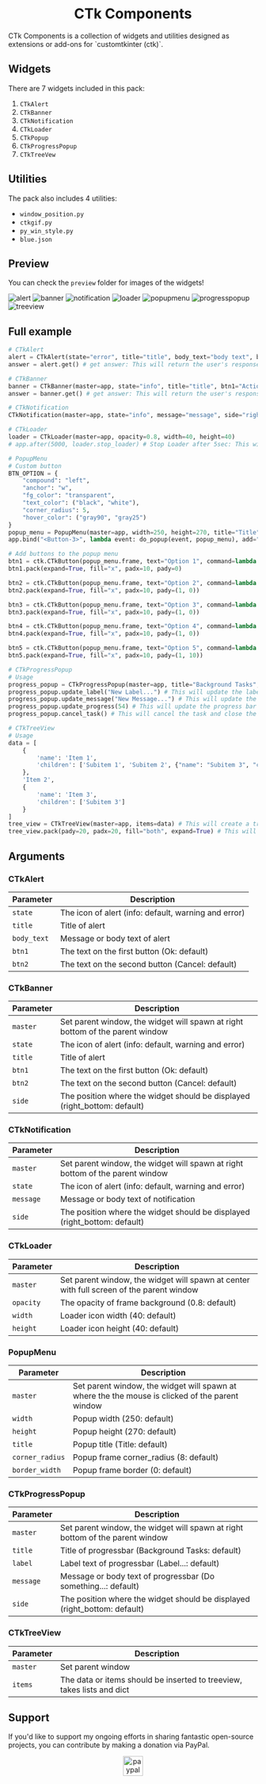 <h1 align="center">CTk Components</h1>
CTk Components is a collection of widgets and utilities designed as extensions or add-ons for `customtkinter (ctk)`. 


## Widgets

There are 7 widgets included in this pack:

1. `CTkAlert`
2. `CTkBanner`
3. `CTkNotification`
4. `CTkLoader`
5. `CTkPopup`
6. `CTkProgressPopup`
7. `CTkTreeVew`

## Utilities

The pack also includes 4 utilities:

- `window_position.py`
- `ctkgif.py`
- `py_win_style.py`
- `blue.json`

## Preview

You can check the `preview` folder for images of the widgets!

![alert](https://github.com/rudymohammadbali/ctk_widgets/assets/63475761/8f003a83-8200-4852-b3bb-91baaba8b432)
![banner](https://github.com/rudymohammadbali/ctk_widgets/assets/63475761/749eb31c-95dd-4322-a252-a98cf2a28760)
![notification](https://github.com/rudymohammadbali/ctk_widgets/assets/63475761/6c70fc2b-98cf-4ec7-b4b0-2ad0e2fc605b)
![loader](https://github.com/rudymohammadbali/ctk_widgets/assets/63475761/0f956574-8299-46bd-85c1-5bc9596f3f34)
![popupmenu](https://github.com/rudymohammadbali/ctk_widgets/assets/63475761/8dbc2980-af93-4c6e-9708-a1fd7a45d202)
![progresspopup](https://github.com/rudymohammadbali/ctk_widgets/assets/63475761/6ec81b4f-ff2b-43f7-9f44-e92218dc43a6)
![treeview](https://github.com/rudymohammadbali/ctk_widgets/assets/63475761/2c03e258-784d-4b01-b58b-3f53bb50344b)


## Full example
```python
# CTkAlert
alert = CTkAlert(state="error", title="title", body_text="body text", btn1="Ok", btn2="Cancel")
answer = alert.get() # get answer: This will return the user's response to the alert.

# CTkBanner
banner = CTkBanner(master=app, state="info", title="title", btn1="Action 1", btn2="Action 2", side="right_bottom")
answer = banner.get() # get answer: This will return the user's response to the banner.

# CTkNotification
CTkNotification(master=app, state="info", message="message", side="right_bottom") # This will display a notification at the right bottom of the app.

# CTkLoader
loader = CTkLoader(master=app, opacity=0.8, width=40, height=40)
# app.after(5000, loader.stop_loader) # Stop Loader after 5sec: This will stop the loader after 5 seconds.

# PopupMenu
# Custom button
BTN_OPTION = {
    "compound": "left",
    "anchor": "w",
    "fg_color": "transparent",
    "text_color": ("black", "white"),
    "corner_radius": 5,
    "hover_color": ("gray90", "gray25")
}
popup_menu = PopupMenu(master=app, width=250, height=270, title="Title", corner_radius=8, border_width=0)
app.bind("<Button-3>", lambda event: do_popup(event, popup_menu), add="+") # bind app for right click: This will show the popup menu when the user right clicks on the app.

# Add buttons to the popup menu
btn1 = ctk.CTkButton(popup_menu.frame, text="Option 1", command=lambda: print("Hello"), **BTN_OPTION)
btn1.pack(expand=True, fill="x", padx=10, pady=0)

btn2 = ctk.CTkButton(popup_menu.frame, text="Option 2", command=lambda: print("Hello"), **BTN_OPTION)
btn2.pack(expand=True, fill="x", padx=10, pady=(1, 0))

btn3 = ctk.CTkButton(popup_menu.frame, text="Option 3", command=lambda: print("Hello"), **BTN_OPTION)
btn3.pack(expand=True, fill="x", padx=10, pady=(1, 0))

btn4 = ctk.CTkButton(popup_menu.frame, text="Option 4", command=lambda: print("Hello"), **BTN_OPTION)
btn4.pack(expand=True, fill="x", padx=10, pady=(1, 0))

btn5 = ctk.CTkButton(popup_menu.frame, text="Option 5", command=lambda: print("Hello"), **BTN_OPTION)
btn5.pack(expand=True, fill="x", padx=10, pady=(1, 10))

# CTkProgressPopup
# Usage
progress_popup = CTkProgressPopup(master=app, title="Background Tasks", label="Label...", message="Do something...", side="right_bottom")
progress_popup.update_label("New Label...") # This will update the label of the progress popup.
progress_popup.update_message("New Message...") # This will update the message of the progress popup.
progress_popup.update_progress(54) # This will update the progress bar of the progress popup (0-100).
progress_popup.cancel_task() # This will cancel the task and close the progress popup.

# CTkTreeView
# Usage
data = [
    {
        'name': 'Item 1',
        'children': ['Subitem 1', 'Subitem 2', {"name": "Subitem 3", "children": ["Sub-subitem 1", "Sub-subitem 2"]}]
    },
    'Item 2',
    {
        'name': 'Item 3',
        'children': ['Subitem 3']
    }
]
tree_view = CTkTreeView(master=app, items=data) # This will create a tree view with the specified data.
tree_view.pack(pady=20, padx=20, fill="both", expand=True) # This will pack the tree view into the app.
```

## Arguments

### CTkAlert
| Parameter | Description |
| --- | --- |
| `state` | The icon of alert (info: default, warning and error) |
| `title` | Title of alert |
| `body_text` | Message or body text of alert |
| `btn1` | The text on the first button (Ok: default)|
| `btn2` | The text on the second button (Cancel: default)|

### CTkBanner
| Parameter | Description |
| --- | --- |
| `master` | Set parent window, the widget will spawn at right bottom of the parent window |
| `state` | The icon of alert (info: default, warning and error) |
| `title` | Title of alert |
| `btn1` | The text on the first button (Ok: default)|
| `btn2` | The text on the second button (Cancel: default)|
| `side` | The position where the widget should be displayed (right_bottom: default)|

### CTkNotification
| Parameter | Description |
| --- | --- |
| `master` | Set parent window, the widget will spawn at right bottom of the parent window |
| `state` | The icon of alert (info: default, warning and error) |
| `message` | Message or body text of notification |
| `side` | The position where the widget should be displayed (right_bottom: default)|

### CTkLoader
| Parameter | Description |
| --- | --- |
| `master` | Set parent window, the widget will spawn at center with full screen of the parent window |
| `opacity` | The opacity of frame background (0.8: default) |
| `width` | Loader icon width (40: default) |
| `height` | Loader icon height (40: default) |

### PopupMenu
| Parameter | Description |
| --- | --- |
| `master` | Set parent window, the widget will spawn at where the the mouse is clicked of the parent window |
| `width` | Popup width (250: default) |
| `height` | Popup height (270: default) |
| `title` | Popup title (Title: default) |
| `corner_radius` | Popup frame corner_radius (8: default) |
| `border_width` | Popup frame border (0: default) |

### CTkProgressPopup
| Parameter | Description |
| --- | --- |
| `master` | Set parent window, the widget will spawn at right bottom of the parent window |
| `title` | Title of progressbar (Background Tasks: default) |
| `label` | Label text of progressbar (Label...: default)|
| `message` | Message or body text of progressbar (Do something...: default)|
| `side` | The position where the widget should be displayed (right_bottom: default)|

### CTkTreeView
| Parameter | Description |
| --- | --- |
| `master` | Set parent window |
| `items` | The data or items should be inserted to treeview, takes lists and dict |

## Support

<p align="left">If you'd like to support my ongoing efforts in sharing fantastic open-source projects, you can contribute by making a donation via PayPal.</p>

<div align="center">
  <a href="https://www.paypal.com/paypalme/iamironman0" target="_blank">
    <img src="https://img.shields.io/static/v1?message=PayPal&logo=paypal&label=&color=00457C&logoColor=white&labelColor=&style=flat" height="40" alt="paypal logo"  />
  </a>
</div>
